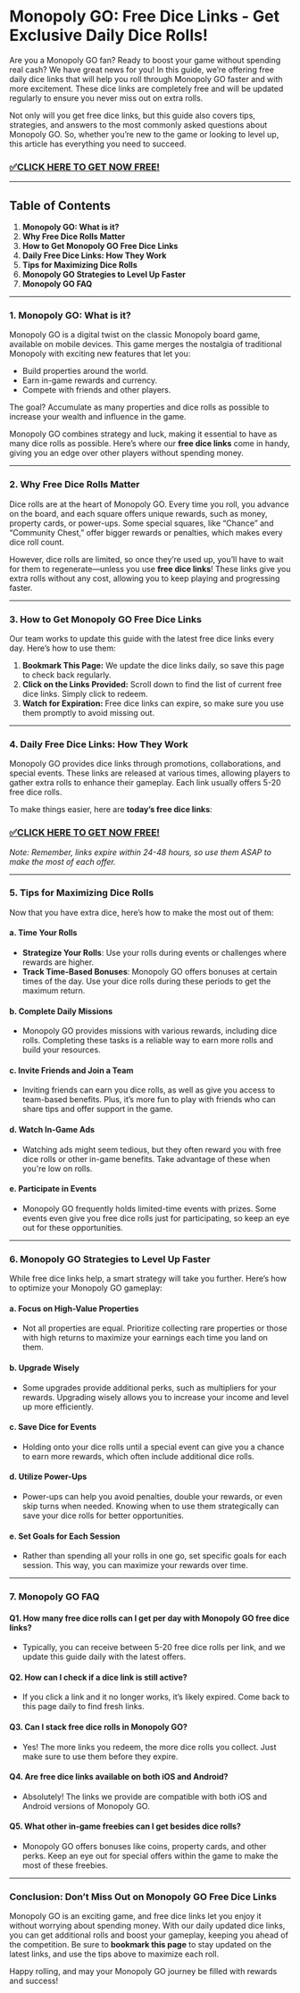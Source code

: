 # Monopoly GO: Free Dice Links - Get Exclusive Daily Dice Rolls!

Are you a Monopoly GO fan? Ready to boost your game without spending real cash? We have great news for you! In this guide, we’re offering free daily dice links that will help you roll through Monopoly GO faster and with more excitement. These dice links are completely free and will be updated regularly to ensure you never miss out on extra rolls.

Not only will you get free dice links, but this guide also covers tips, strategies, and answers to the most commonly asked questions about Monopoly GO. So, whether you’re new to the game or looking to level up, this article has everything you need to succeed.

### [✅CLICK HERE TO GET NOW FREE!](https://freeforyou.xyz/monopoly/go/)

---

## Table of Contents
1. **Monopoly GO: What is it?**
2. **Why Free Dice Rolls Matter**
3. **How to Get Monopoly GO Free Dice Links**
4. **Daily Free Dice Links: How They Work**
5. **Tips for Maximizing Dice Rolls**
6. **Monopoly GO Strategies to Level Up Faster**
7. **Monopoly GO FAQ**

---

### 1. Monopoly GO: What is it?

Monopoly GO is a digital twist on the classic Monopoly board game, available on mobile devices. This game merges the nostalgia of traditional Monopoly with exciting new features that let you:
   - Build properties around the world.
   - Earn in-game rewards and currency.
   - Compete with friends and other players.

The goal? Accumulate as many properties and dice rolls as possible to increase your wealth and influence in the game.

Monopoly GO combines strategy and luck, making it essential to have as many dice rolls as possible. Here’s where our **free dice links** come in handy, giving you an edge over other players without spending money.

---

### 2. Why Free Dice Rolls Matter

Dice rolls are at the heart of Monopoly GO. Every time you roll, you advance on the board, and each square offers unique rewards, such as money, property cards, or power-ups. Some special squares, like “Chance” and “Community Chest,” offer bigger rewards or penalties, which makes every dice roll count.

However, dice rolls are limited, so once they’re used up, you’ll have to wait for them to regenerate—unless you use **free dice links**! These links give you extra rolls without any cost, allowing you to keep playing and progressing faster.

---

### 3. How to Get Monopoly GO Free Dice Links

Our team works to update this guide with the latest free dice links every day. Here’s how to use them:
   1. **Bookmark This Page:** We update the dice links daily, so save this page to check back regularly.
   2. **Click on the Links Provided:** Scroll down to find the list of current free dice links. Simply click to redeem.
   3. **Watch for Expiration:** Free dice links can expire, so make sure you use them promptly to avoid missing out.

---

### 4. Daily Free Dice Links: How They Work

Monopoly GO provides dice links through promotions, collaborations, and special events. These links are released at various times, allowing players to gather extra rolls to enhance their gameplay. Each link usually offers 5-20 free dice rolls.

To make things easier, here are **today’s free dice links**:

### [✅CLICK HERE TO GET NOW FREE!](https://freeforyou.xyz/monopoly/go/)
  
*Note: Remember, links expire within 24-48 hours, so use them ASAP to make the most of each offer.*

---

### 5. Tips for Maximizing Dice Rolls

Now that you have extra dice, here’s how to make the most out of them:

#### a. **Time Your Rolls**
   - **Strategize Your Rolls**: Use your rolls during events or challenges where rewards are higher.
   - **Track Time-Based Bonuses**: Monopoly GO offers bonuses at certain times of the day. Use your dice rolls during these periods to get the maximum return.

#### b. **Complete Daily Missions**
   - Monopoly GO provides missions with various rewards, including dice rolls. Completing these tasks is a reliable way to earn more rolls and build your resources.

#### c. **Invite Friends and Join a Team**
   - Inviting friends can earn you dice rolls, as well as give you access to team-based benefits. Plus, it’s more fun to play with friends who can share tips and offer support in the game.

#### d. **Watch In-Game Ads**
   - Watching ads might seem tedious, but they often reward you with free dice rolls or other in-game benefits. Take advantage of these when you're low on rolls.

#### e. **Participate in Events**
   - Monopoly GO frequently holds limited-time events with prizes. Some events even give you free dice rolls just for participating, so keep an eye out for these opportunities.

---

### 6. Monopoly GO Strategies to Level Up Faster

While free dice links help, a smart strategy will take you further. Here’s how to optimize your Monopoly GO gameplay:

#### a. **Focus on High-Value Properties**
   - Not all properties are equal. Prioritize collecting rare properties or those with high returns to maximize your earnings each time you land on them.

#### b. **Upgrade Wisely**
   - Some upgrades provide additional perks, such as multipliers for your rewards. Upgrading wisely allows you to increase your income and level up more efficiently.

#### c. **Save Dice for Events**
   - Holding onto your dice rolls until a special event can give you a chance to earn more rewards, which often include additional dice rolls.

#### d. **Utilize Power-Ups**
   - Power-ups can help you avoid penalties, double your rewards, or even skip turns when needed. Knowing when to use them strategically can save your dice rolls for better opportunities.

#### e. **Set Goals for Each Session**
   - Rather than spending all your rolls in one go, set specific goals for each session. This way, you can maximize your rewards over time.

---

### 7. Monopoly GO FAQ

#### **Q1. How many free dice rolls can I get per day with Monopoly GO free dice links?**
   - Typically, you can receive between 5-20 free dice rolls per link, and we update this guide daily with the latest offers.

#### **Q2. How can I check if a dice link is still active?**
   - If you click a link and it no longer works, it’s likely expired. Come back to this page daily to find fresh links.

#### **Q3. Can I stack free dice rolls in Monopoly GO?**
   - Yes! The more links you redeem, the more dice rolls you collect. Just make sure to use them before they expire.

#### **Q4. Are free dice links available on both iOS and Android?**
   - Absolutely! The links we provide are compatible with both iOS and Android versions of Monopoly GO.

#### **Q5. What other in-game freebies can I get besides dice rolls?**
   - Monopoly GO offers bonuses like coins, property cards, and other perks. Keep an eye out for special offers within the game to make the most of these freebies.

---

### Conclusion: Don’t Miss Out on Monopoly GO Free Dice Links

Monopoly GO is an exciting game, and free dice links let you enjoy it without worrying about spending money. With our daily updated dice links, you can get additional rolls and boost your gameplay, keeping you ahead of the competition. Be sure to **bookmark this page** to stay updated on the latest links, and use the tips above to maximize each roll. 

Happy rolling, and may your Monopoly GO journey be filled with rewards and success!
